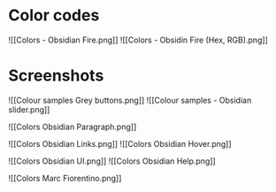 
# Color codes

![[Colors - Obsidian Fire.png]]
![[Colors - Obsidin Fire (Hex, RGB).png]]

# Screenshots
![[Colour samples  Grey buttons.png]]
![[Colour samples - Obsidian slider.png]]

![[Colors Obsidian Paragraph.png]]

![[Colors Obsidian Links.png]]
![[Colors Obsidian Hover.png]]

![[Colors Obsidian UI.png]]
![[Colors Obsidian Help.png]]

![[Colors  Marc Fiorentino.png]]